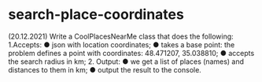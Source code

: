 # search-place-coordinates

(20.12.2021)
Write a CoolPlacesNearMe class that does the following:
1.Accepts:
● json with location coordinates;
● takes a base point: the problem defines a point with coordinates: 48.471207, 35.038810;
● accepts the search radius in km;
2. Output:
● we get a list of places (names) and distances to them in km;
● output the result to the console.
